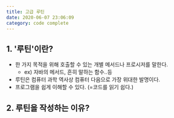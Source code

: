 ```yaml
---
title: 고급 루틴
date: 2020-06-07 23:06:09
category: code complete
---
```


## 1. '루틴'이란?

- 한 가지 목적을 위해 호출할 수 있는 개별 메서드나 프로시저를 말한다.
  - ex) 자바의 메서드, 흔히 말하는 함수..등
- 루틴은 컴퓨터 과학 역사상 컴퓨터 다음으로 가장 위대한 발명이다.
- 프로그램을 쉽게 이해할 수 있다. (=코드를 읽기 쉽다.)

## 2. 루틴을 작성하는 이유?





